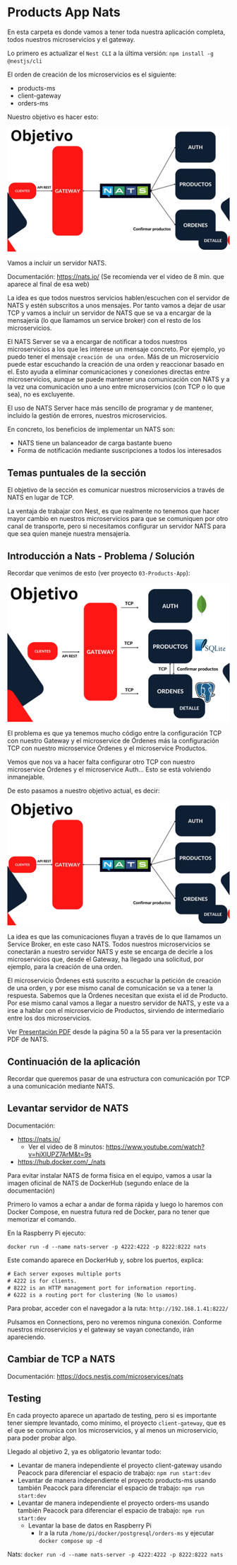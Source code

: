 # Products App Nats

En esta carpeta es donde vamos a tener toda nuestra aplicación completa, todos nuestros microservicios y el gateway.

Lo primero es actualizar el `Nest CLI` a la última versión: `npm install -g @nestjs/cli`

El orden de creación de los microservicios es el siguiente:

- products-ms
- client-gateway
- orders-ms

Nuestro objetivo es hacer esto:

![alt Objetivo_3](./images/Objetivo_3.png)

Vamos a incluir un servidor NATS.

Documentación: https://nats.io/ (Se recomienda ver el video de 8 min. que aparece al final de esa web)

La idea es que todos nuestros servicios hablen/escuchen con el servidor de NATS y estén subscritos a unos mensajes. Por tanto vamos a dejar de usar TCP y vamos a incluir un servidor de NATS que se va a encargar de la mensajería (lo que llamamos un service broker) con el resto de los microservicios.

El NATS Server se va a encargar de notificar a todos nuestros microservicios a los que les interese un mensaje concreto. Por ejemplo, yo puedo tener el mensaje `creación de una orden`. Más de un microservicio puede estar escuchando la creación de una orden y reaccionar basado en el. Esto ayuda a eliminar comunicaciones y conexiones directas entre microservicios, aunque se puede mantener una comunicación con NATS y a la vez una comunicación uno a uno entre microservicios (con TCP o lo que sea), no es excluyente.

El uso de NATS Server hace más sencillo de programar y de mantener, incluido la gestión de errores, nuestros microservicios.

En concreto, los beneficios de implementar un NATS son:

- NATS tiene un balanceador de carga bastante bueno
- Forma de notificación mediante suscripciones a todos los interesados

## Temas puntuales de la sección

El objetivo de la sección es comunicar nuestros microservicios a través de NATS en lugar de TCP.

La ventaja de trabajar con Nest, es que realmente no tenemos que hacer mayor cambio en nuestros microservicios para que se comuniquen por otro canal de transporte, pero si necesitamos configurar un servidor NATS para que sea quien maneje nuestra mensajería.

## Introducción a Nats - Problema / Solución

Recordar que venimos de esto (ver proyecto `03-Products-App`):

![alt Objetivo_2](./images/Objetivo_2.png)

El problema es que ya tenemos mucho código entre la configuración TCP con nuestro Gateway y el microservice de Órdenes más la configuración TCP con nuestro microservice Órdenes y el microservice Productos.

Vemos que nos va a hacer falta configurar otro TCP con nuestro microservice Órdenes y el microservice Auth... Esto se está volviendo inmanejable.

De esto pasamos a nuestro objetivo actual, es decir:

![alt Objetivo_3](./images/Objetivo_3.png)

La idea es que las comunicaciones fluyan a través de lo que llamamos un Service Broker, en este caso NATS. Todos nuestros microservicios se conectarán a nuestro servidor NATS y este se encarga de decirle a los microservicios que, desde el Gateway, ha llegado una solicitud, por ejemplo, para la creación de una orden.

El microservicio Órdenes está suscrito a escuchar la petición de creación de una orden, y por ese mismo canal de comunicación se va a tener la respuesta. Sabemos que la Órdenes necesitan que exista el id de Producto. Por ese mismo canal vamos a llegar a nuestro servidor de NATS, y este va a irse a hablar con el microservicio de Productos, sirviendo de intermediario entre los dos microservicios.

Ver [Presentación PDF](../Documentacion/microservicios.pdf) desde la página 50 a la 55 para ver la presentación PDF de NATS.

## Continuación de la aplicación

Recordar que queremos pasar de una estructura con comunicación por TCP a una comunicación mediante NATS.

## Levantar servidor de NATS

Documentación:

- https://nats.io/
  - Ver el video de 8 minutos: https://www.youtube.com/watch?v=hjXIUPZ7ArM&t=9s
- https://hub.docker.com/_/nats

Para evitar instalar NATS de forma física en el equipo, vamos a usar la imagen oficinal de NATS de DockerHub (segundo enlace de la documentación)

Primero lo vamos a echar a andar de forma rápida y luego lo haremos con Docker Compose, en nuestra futura red de Docker, para no tener que memorizar el comando.

En la Raspberry Pi ejecuto:

```
docker run -d --name nats-server -p 4222:4222 -p 8222:8222 nats
```

Este comando aparece en DockerHub y, sobre los puertos, explica:

```
# Each server exposes multiple ports
# 4222 is for clients.
# 8222 is an HTTP management port for information reporting.
# 6222 is a routing port for clustering (No lo usamos)
```

Para probar, acceder con el navegador a la ruta: `http://192.168.1.41:8222/`

Pulsamos en Connections, pero no veremos ninguna conexión. Conforme nuestros microservicios y el gateway se vayan conectando, irán apareciendo.

## Cambiar de TCP a NATS

Documentación: https://docs.nestjs.com/microservices/nats

## Testing

En cada proyecto aparece un apartado de testing, pero si es importante tener siempre levantado, como mínimo, el proyecto `client-gateway`, que es el que se comunica con los microservicios, y al menos un microservicio, para poder probar algo.

Llegado al objetivo 2, ya es obligatorio levantar todo:

- Levantar de manera independiente el proyecto client-gateway usando Peacock para diferenciar el espacio de trabajo: `npm run start:dev`
- Levantar de manera independiente el proyecto products-ms usando también Peacock para diferenciar el espacio de trabajo: `npm run start:dev`
- Levantar de manera independiente el proyecto orders-ms usando también Peacock para diferenciar el espacio de trabajo: `npm run start:dev`
  - Levantar la base de datos en Raspberry Pi
    - Ir a la ruta `/home/pi/docker/postgresql/orders-ms` y ejecutar `docker compose up -d`

Nats: `docker run -d --name nats-server -p 4222:4222 -p 8222:8222 nats`
